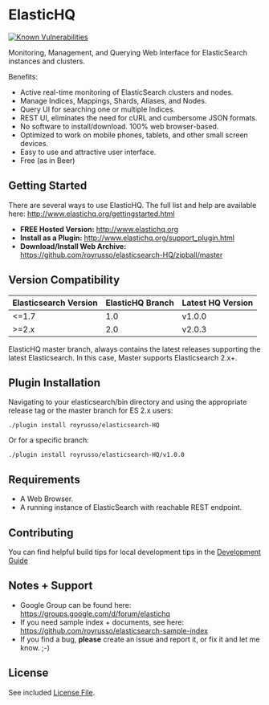 ElasticHQ
=========
[![Known Vulnerabilities](https://snyk.io/test/github/royrusso/elasticsearch-HQ/badge.svg)](https://snyk.io/test/github/royrusso/elasticsearch-HQ)

Monitoring, Management, and Querying Web Interface for ElasticSearch instances and clusters.

Benefits:
* Active real-time monitoring of ElasticSearch clusters and nodes.
* Manage Indices, Mappings, Shards, Aliases, and Nodes.
* Query UI for searching one or multiple Indices.
* REST UI, eliminates the need for cURL and cumbersome JSON formats.
* No software to install/download. 100% web browser-based.
* Optimized to work on mobile phones, tablets, and other small screen devices.
* Easy to use and attractive user interface.
* Free (as in Beer)

Getting Started
---------------

There are several ways to use ElasticHQ. The full list and help are available here: http://www.elastichq.org/gettingstarted.html

* **FREE Hosted Version:** http://www.elastichq.org
* **Install as a Plugin:** http://www.elastichq.org/support_plugin.html
* **Download/Install Web Archive:** https://github.com/royrusso/elasticsearch-HQ/zipball/master

Version Compatibility
---------------------

| Elasticsearch Version | ElasticHQ Branch | Latest HQ Version |
| --------------------- | ---------------- | ------------------|
| <=1.7                 | 1.0              | v1.0.0            |
| >=2.x                 | 2.0              | v2.0.3            |
 
ElasticHQ master branch, always contains the latest releases supporting the latest Elasticsearch. In this case, Master supports 
Elasticsearch 2.x+.

Plugin Installation
-------------------

Navigating to your elasticsearch/bin directory and using the appropriate release tag or the master branch for ES 2.x users:


```
./plugin install royrusso/elasticsearch-HQ
```

Or for a specific branch:

```
./plugin install royrusso/elasticsearch-HQ/v1.0.0
```
 
Requirements
------------
* A Web Browser.
* A running instance of ElasticSearch with reachable REST endpoint.

Contributing
------------
You can find helpful build tips for local development tips in the [Development Guide](DEVELOPMENT.md)

Notes + Support
------------
* Google Group can be found here: https://groups.google.com/d/forum/elastichq
* If you need sample index + documents, see here: https://github.com/royrusso/elasticsearch-sample-index
* If you find a bug, **please** create an issue and report it, or fix it and let me know. ;-)
 
License
------------
See included [License File](LICENSE.md).


